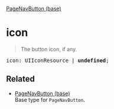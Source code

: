 [PageNavButton (base)](PageNavButton_base.md)

# icon

> The button icon, if any.

<pre class="docgen_signature">icon: UIIconResource | <b>undefined</b>;</pre>

## Related

- [<!--{ref:type}-->PageNavButton (base)](PageNavButton_base.md) \
    Base type for `PageNavButton`.

